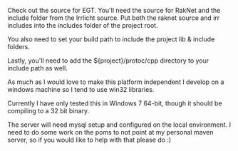 Check out the source for EGT. You'll need the source for RakNet and the include folder from the Irrlicht source. Put both the raknet source and irr includes into the includes folder of the project root.

You also need to set your build path to include the project lib & include folders.

Lastly, you'll need to add the ${project}/protoc/cpp directory to your include path as well.

As much as I would love to make this platform independent I develop on a windows machine so I tend to use win32 libraries.

Currently I have only tested this in Windows 7 64-bit, though it should be compiling to a 32 bit binary.

The server will need mysql setup and configured on the local environment. I need to do some work on the poms to not point at my personal maven server, so if you would like to help with that please do :)